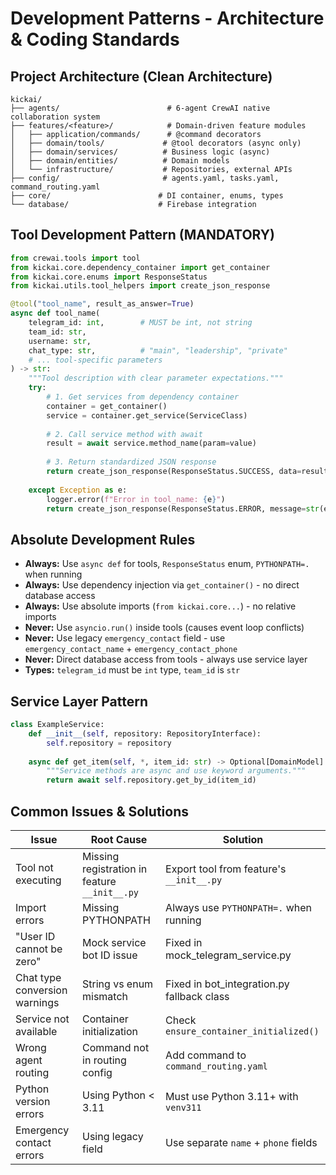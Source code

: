 # Development Patterns - Architecture & Coding Standards

## Project Architecture (Clean Architecture)
```
kickai/
├── agents/                        # 6-agent CrewAI native collaboration system
├── features/<feature>/            # Domain-driven feature modules
│   ├── application/commands/      # @command decorators
│   ├── domain/tools/             # @tool decorators (async only)
│   ├── domain/services/          # Business logic (async)  
│   ├── domain/entities/          # Domain models
│   └── infrastructure/           # Repositories, external APIs
├── config/                       # agents.yaml, tasks.yaml, command_routing.yaml
├── core/                        # DI container, enums, types
└── database/                    # Firebase integration
```

## Tool Development Pattern (MANDATORY)
```python
from crewai.tools import tool
from kickai.core.dependency_container import get_container
from kickai.core.enums import ResponseStatus  
from kickai.utils.tool_helpers import create_json_response

@tool("tool_name", result_as_answer=True)
async def tool_name(
    telegram_id: int,        # MUST be int, not string
    team_id: str, 
    username: str,
    chat_type: str,          # "main", "leadership", "private"
    # ... tool-specific parameters
) -> str:
    """Tool description with clear parameter expectations."""
    try:
        # 1. Get services from dependency container
        container = get_container()
        service = container.get_service(ServiceClass)
        
        # 2. Call service method with await
        result = await service.method_name(param=value)
        
        # 3. Return standardized JSON response
        return create_json_response(ResponseStatus.SUCCESS, data=result)
        
    except Exception as e:
        logger.error(f"Error in tool_name: {e}")
        return create_json_response(ResponseStatus.ERROR, message=str(e))
```

## Absolute Development Rules
- **Always:** Use `async def` for tools, `ResponseStatus` enum, `PYTHONPATH=.` when running
- **Always:** Use dependency injection via `get_container()` - no direct database access
- **Always:** Use absolute imports (`from kickai.core...`) - no relative imports  
- **Never:** Use `asyncio.run()` inside tools (causes event loop conflicts)
- **Never:** Use legacy `emergency_contact` field - use `emergency_contact_name` + `emergency_contact_phone`
- **Never:** Direct database access from tools - always use service layer
- **Types:** `telegram_id` must be `int` type, `team_id` is `str`

## Service Layer Pattern
```python
class ExampleService:
    def __init__(self, repository: RepositoryInterface):
        self.repository = repository
        
    async def get_item(self, *, item_id: str) -> Optional[DomainModel]:
        """Service methods are async and use keyword arguments."""
        return await self.repository.get_by_id(item_id)
```

## Common Issues & Solutions

| Issue | Root Cause | Solution |
|-------|------------|----------|
| Tool not executing | Missing registration in feature `__init__.py` | Export tool from feature's `__init__.py` |
| Import errors | Missing PYTHONPATH | Always use `PYTHONPATH=.` when running |
| "User ID cannot be zero" | Mock service bot ID issue | Fixed in mock_telegram_service.py |
| Chat type conversion warnings | String vs enum mismatch | Fixed in bot_integration.py fallback class |
| Service not available | Container initialization | Check `ensure_container_initialized()` |
| Wrong agent routing | Command not in routing config | Add command to `command_routing.yaml` |
| Python version errors | Using Python < 3.11 | Must use Python 3.11+ with `venv311` |
| Emergency contact errors | Using legacy field | Use separate `name` + `phone` fields |